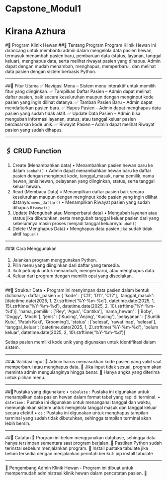 # Capstone_Modul1
# Kirana Azhura

#📌 Program Klinik Hewan
##🏥 Tentang Program
Program Klinik Hewan ini dirancang untuk membantu admin dalam mengelola data pasien hewan, termasuk menambah pasien baru, pembaruan data (status, layanan, tanggal keluar), menghapus data, serta melihat riwayat pasien yang dihapus. Admin dapat dengan mudah menambah, menghapus, memperbarui, dan melihat data pasien dengan sistem berbasis Python.
________________________________________
##🎯 Fitur Utama
✅ Navigasi Menu – Sistem menu interaktif untuk memilih fitur yang diinginkan.
✅ Tampilkan Daftar Pasien – Admin dapat melihat daftar pasien, baik secara keseluruhan maupun dengan menginput kode pasien yang ingin dilihat datanya.
✅ Tambah Pasien Baru – Admin dapat mendaftarkan pasien baru.
✅ Hapus Pasien – Admin dapat menghapus data pasien yang sudah tidak aktif.
✅ Update Data Pasien – Admin bisa mengubah informasi layanan, status, atau tanggal keluar pasien berdasarkan kode unik.
✅ Riwayat Pasien – Admin dapat melihat Riwayat pasien yang sudah dihapus.

________________________________________
## 🖇️ CRUD Function
1.	Create (Menambahkan data)
  •	Menambahkan pasien hewan baru ke dalam `tambah()`
  •	Admin dapat menambahkan hewan baru ke daftar pasien dengan menginput kode, tanggal_masuk, nama pemilik, nama hewan, jenis hewan, pelayanan yang diinginkan, status, serta tanggal keluar hewan.
2.	Read (Membaca Data)
  •	Menampilkan daftar pasien baik secara keseluruhan maupun dengan menginput kode pasien yang ingin dilihat datanya:  `menu_daftar()`
  •	Menampilkan Riwayat pasien yang sudah dihapus `Riwayat()`
3.	Update (Mengubah atau Memperbarui data)
  •	Mengubah layanan atau status jika dibutuhkan, serta mengubah tanggal keluar pasien dari yang sebelumnya masin proses menjadi tanggal keluarnya: `ubah()`
4.	Delete (Menghapus Data)
  •	Menghapus data pasien jika sudah tidak aktif `hapus()`
________________________________________
##🛠 Cara Menggunakan
1.	Jalankan program menggunakan Python.
2.	Pilih menu yang diinginkan dari daftar yang tersedia.
3.	Ikuti petunjuk untuk menambah, memperbarui, atau menghapus data.
4.	Keluar dari program dengan memilih opsi yang disediakan.
________________________________________
##🔄 Struktur Data
•	Program ini menyimpan data pasien dalam bentuk dictionary:
daftar_pasien = {
    'kode' : ['C11', 'D11', 'C12'],
    'tanggal_masuk': [datetime.date(2025, 1, 2).strftime('%Y-%m-%d'),
                    datetime.date(2025, 1, 15).strftime('%Y-%m-%d'),
                    datetime.date(2025, 2, 10).strftime('%Y-%m-%d')],
    'nama_pemilik' : ['Rey', 'Agus', 'Cantika'],
    'nama_hewan' : ['Boby', 'Doggy', 'Mochi'],
    'jenis' : ['Kucing', 'Anjing', 'Kucing'],
    'pelayanan' : ['Suntik Kutu', 'Patah Kaki', 'Grooming'],
    'status' : ['selesai', 'rawat inap', 'selesai'],
    'tanggal_keluar': [datetime.date(2025, 1, 2).strftime('%Y-%m-%d'),
                    'belum keluar',
                    datetime.date(2025, 2, 10).strftime('%Y-%m-%d')]

Setiap pasien memiliki kode unik yang digunakan untuk identifikasi dalam sistem.

________________________________________
##⚠️ Validasi Input
🔹 Admin harus memasukkan kode pasien yang valid saat memperbarui atau menghapus data.
🔹 Jika input tidak sesuai, program akan meminta admin mengulanginya hingga benar.
🔹 Hanya angka yang diterima untuk pilihan menu.
________________________________________
##📂Pustaka yang digunakan:
•	`tabulate` : Pustaka ini digunakan untuk menampilkan data pasien hewan dalam format tabel yang rapi di terminal.
•	`datetime` : Pustaka ini digunakan untuk menanganai tanggal dan waktu, memungkinkan sistem untuk mengelola tanggal masuk dan tanggal keluar secara efektif
•	`os`       : Pustaka ini digunakan untuk menghapus tampilan terminal yang sudah tidak dibutuhkan, sehingga tampilan terminal akan lebih bersih.
________________________________________
##📌 Catatan
🔸 Program ini belum menggunakan database, sehingga data hanya tersimpan sementara saat program berjalan.
🔸 Pastikan Python sudah terinstal sebelum menjalankan program.
🔸 Install pustaka tabulate jika belum tersedia dengan menjalankan perintah berikut: pip install tabulate

________________________________________
🤖 Pengembang
Admin Klinik Hewan - Program ini dibuat untuk mempermudah administrasi klinik hewan dalam pencatatan pasien. 🚀
